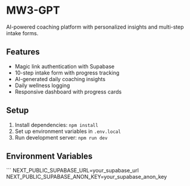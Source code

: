 # MW3-GPT

AI-powered coaching platform with personalized insights and multi-step intake forms.

## Features

- Magic link authentication with Supabase
- 10-step intake form with progress tracking
- AI-generated daily coaching insights
- Daily wellness logging
- Responsive dashboard with progress cards

## Setup

1. Install dependencies: `npm install`
2. Set up environment variables in `.env.local`
3. Run development server: `npm run dev`

## Environment Variables

\`\`\`
NEXT_PUBLIC_SUPABASE_URL=your_supabase_url
NEXT_PUBLIC_SUPABASE_ANON_KEY=your_supabase_anon_key
